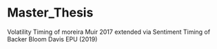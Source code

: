 # Master_Thesis
Volatility Timing of moreira Muir 2017 extended via Sentiment Timing of Backer Bloom Davis EPU (2019)
